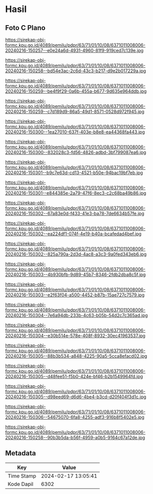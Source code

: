 # Hasil

## Foto C Plano

https://sirekap-obj-formc.kpu.go.id/4089/pemilu/pdpr/63/71/01/10/08/6371011008006-20240216-150257--e0e24a6d-4931-4960-81f9-919ced7c139e.jpg

https://sirekap-obj-formc.kpu.go.id/4089/pemilu/pdpr/63/71/01/10/08/6371011008006-20240216-150258--bd54e3ac-2c6d-43c3-b217-d9e2b017229a.jpg

https://sirekap-obj-formc.kpu.go.id/4089/pemilu/pdpr/63/71/01/10/08/6371011008006-20240216-150259--be4f9f29-0a6b-455a-b677-9d635e964ddb.jpg

https://sirekap-obj-formc.kpu.go.id/4089/pemilu/pdpr/63/71/01/10/08/6371011008006-20240216-150259--c7d189d9-86a5-49d1-8571-0528d972f945.jpg

https://sirekap-obj-formc.kpu.go.id/4089/pemilu/pdpr/63/71/01/10/08/6371011008006-20240216-150300--1ea27010-637f-403e-b8e8-ea44368fa443.jpg

https://sirekap-obj-formc.kpu.go.id/4089/pemilu/pdpr/63/71/01/10/08/6371011008006-20240216-150300--832028c3-fd56-4826-adbd-3bf799087ea6.jpg

https://sirekap-obj-formc.kpu.go.id/4089/pemilu/pdpr/63/71/01/10/08/6371011008006-20240216-150301--b9c7e63d-cd13-4521-b50e-94bac19bf7eb.jpg

https://sirekap-obj-formc.kpu.go.id/4089/pemilu/pdpr/63/71/01/10/08/6371011008006-20240216-150301--e844385e-2a79-47f6-8ec3-c2c68ba49b86.jpg

https://sirekap-obj-formc.kpu.go.id/4089/pemilu/pdpr/63/71/01/10/08/6371011008006-20240216-150302--67a83e0d-f433-41e3-ba78-7de6634b57fe.jpg

https://sirekap-obj-formc.kpu.go.id/4089/pemilu/pdpr/63/71/01/10/08/6371011008006-20240216-150302--ea224df1-074f-4e19-b40a-bcafedad4bef.jpg

https://sirekap-obj-formc.kpu.go.id/4089/pemilu/pdpr/63/71/01/10/08/6371011008006-20240216-150302--825a790a-2d3d-4ac8-a3c3-9a0fed343eb6.jpg

https://sirekap-obj-formc.kpu.go.id/4089/pemilu/pdpr/63/71/01/10/08/6371011008006-20240216-150303--4b930bfb-9d89-45b7-8346-2fdb2dba8c5f.jpg

https://sirekap-obj-formc.kpu.go.id/4089/pemilu/pdpr/63/71/01/10/08/6371011008006-20240216-150303--e2f63f04-a500-4452-b87b-15ae727c7579.jpg

https://sirekap-obj-formc.kpu.go.id/4089/pemilu/pdpr/63/71/01/10/08/6371011008006-20240216-150304--7e6a94db-233b-4c63-b05b-54d2c7c365ad.jpg

https://sirekap-obj-formc.kpu.go.id/4089/pemilu/pdpr/63/71/01/10/08/6371011008006-20240216-150304--e30b514e-578e-408f-8932-30ec41963537.jpg

https://sirekap-obj-formc.kpu.go.id/4089/pemilu/pdpr/63/71/01/10/08/6371011008006-20240216-150305--88b3b534-a848-4225-90a5-5cca8efacd02.jpg

https://sirekap-obj-formc.kpu.go.id/4089/pemilu/pdpr/63/71/01/10/08/6371011008006-20240216-150305--d48fee51-f5b0-424e-bf46-b2b1549964fd.jpg

https://sirekap-obj-formc.kpu.go.id/4089/pemilu/pdpr/63/71/01/10/08/6371011008006-20240216-150305--d98eed69-d6d6-4be4-b3cd-d20f404f3d1c.jpg

https://sirekap-obj-formc.kpu.go.id/4089/pemilu/pdpr/63/71/01/10/08/6371011008006-20240216-150306--54675070-6fa8-4255-adf3-916b8f5402e5.jpg

https://sirekap-obj-formc.kpu.go.id/4089/pemilu/pdpr/63/71/01/10/08/6371011008006-20240216-150258--90b3b5da-b56f-4959-a0b5-9164c67a12de.jpg


## Metadata

| Key        | Value               |
| ---------- | ------------------- |
| Time Stamp | 2024-02-17 13:05:41 |
| Kode Dapil | 6302                |



